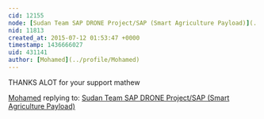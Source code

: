 ```yaml
---
cid: 12155
node: [Sudan Team SAP DRONE Project/SAP (Smart Agriculture Payload)](../notes/Mohamed/05-13-2015/sudan-team-sap-drone-project-sap-smart-agriculture-payload)
nid: 11813
created_at: 2015-07-12 01:53:47 +0000
timestamp: 1436666027
uid: 431141
author: [Mohamed](../profile/Mohamed)
---
```


THANKS ALOT for your support  mathew

[Mohamed](../profile/Mohamed) replying to: [Sudan Team SAP DRONE Project/SAP (Smart Agriculture Payload)](../notes/Mohamed/05-13-2015/sudan-team-sap-drone-project-sap-smart-agriculture-payload)


